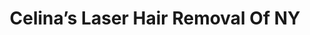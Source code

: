 ---
title: "Celina’s Laser Hair Removal Of NY"
url: /south-richmond-hill/celinas-laser-hair-removal-of-ny/
shop: beauty
---